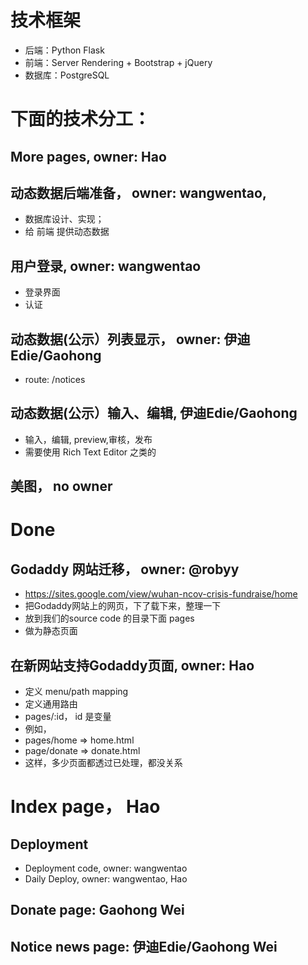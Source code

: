 


# 技术框架
- 后端：Python Flask
- 前端：Server Rendering + Bootstrap + jQuery
- 数据库：PostgreSQL

# 下面的技术分工：
## More pages, owner: Hao
## 动态数据后端准备， owner: wangwentao,
- 数据库设计、实现；
- 给 前端 提供动态数据
## 用户登录,  owner: wangwentao
- 登录界面
- 认证

## 动态数据(公示）列表显示， owner: 伊迪Edie/Gaohong
- route: /notices

## 动态数据(公示）输入、编辑, 伊迪Edie/Gaohong
- 输入，编辑, preview,审核，发布
- 需要使用 Rich Text Editor 之类的

## 美图， no owner


# Done
## Godaddy 网站迁移， owner: @robyy
- https://sites.google.com/view/wuhan-ncov-crisis-fundraise/home
- 把Godaddy网站上的网页，下了载下来，整理一下
- 放到我们的source code 的目录下面 pages
- 做为静态页面
## 在新网站支持Godaddy页面, owner: Hao
- 定义 menu/path mapping
- 定义通用路由
- pages/:id， id 是变量
- 例如，
- pages/home => home.html
- page/donate => donate.html
- 这样，多少页面都透过已处理，都没关系
# Index page， Hao
## Deployment
- Deployment code, owner: wangwentao
- Daily Deploy, owner: wangwentao, Hao
## Donate page: Gaohong Wei
## Notice news page: 伊迪Edie/Gaohong Wei

